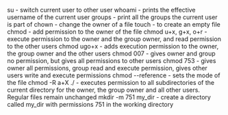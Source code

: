 su - switch current user to other user
whoami - prints the effective username of the current user
groups - print all the groups the current user is part of
chown - change the owner of a file
touch - to create an empty file
chmod - add permission to the owner of the file
chmod u+x, g+x, o+r - execute permission to the owner and the group owner, and read permission to the other users
chmod ugo+x - adds execution permission to the owner, the group owner and the other users
chmod 007 - gives owner and group no permission, but gives all permissions to other users
chmod 753 - gives owner all permissions, group read and execute permission, gives other users write and execute permissions
chmod --reference - sets the mode of the file
chmod -R a+X ./ - executes permission to all subdirectories of the current directory for the owner, the group owner and all other users. Regular files remain unchanged
mkdir -m 751 my_dir - create a directory called my_dir with permissions 751 in the working directory
